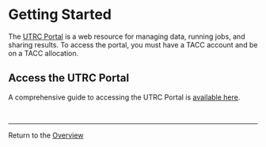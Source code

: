 # Getting Started

The [UTRC Portal](https://utrc.tacc.utexas.edu/) is a web resource for managing data, running jobs, and sharing results. To access the portal, you must have a TACC account and be on a TACC allocation.


## Access the UTRC Portal
A comprehensive guide to accessing the UTRC Portal is [available here](https://utrc.tacc.utexas.edu/get-started).


<br>

---
Return to the [Overview](index.md)
